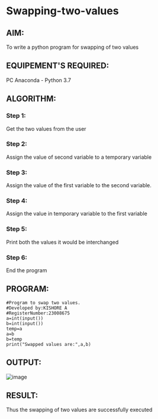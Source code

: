 # Swapping-two-values
## AIM:
To write a python program for swapping of two values
## EQUIPEMENT'S REQUIRED: 
PC
Anaconda - Python 3.7
## ALGORITHM: 
### Step 1:
Get the two values from the user
### Step 2: 
Assign the value of second variable to a temporary variable 
### Step 3: 
Assign the value of the first variable to the second variable.
### Step 4:  
Assign the value in temporary variable to the first variable
### Step 5: 
Print both the values it would be interchanged
### Step 6: 
End the program
## PROGRAM:
```
#Program to swap two values.
#Developed by:KISHORE A 
#RegisterNumber:23008675
a=int(input())
b=int(input())
temp=a
a=b
b=temp
print("Swapped values are:",a,b)
```
## OUTPUT:
![image](https://github.com/Kishore23008675/Swapping-two-values/assets/144979375/e0ab0678-96a4-4d8b-bd10-af40b45af5a6)



## RESULT:
Thus the swapping of two values are successfully executed



